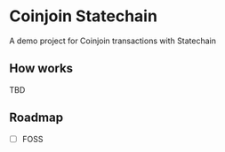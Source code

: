# Coinjoin Statechain

A demo project for Coinjoin transactions with Statechain

## How works

TBD

## Roadmap

- [ ] FOSS
